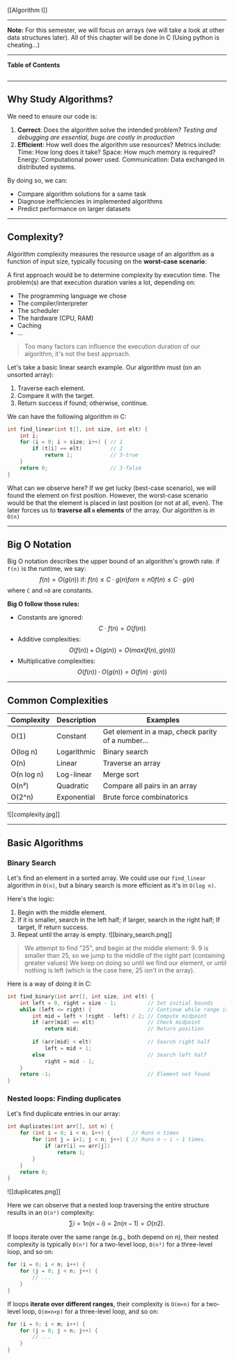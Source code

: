 [[Algorithm I]]
***
**Note:** For this semester, we will focus on arrays (we will take a look at other data structures later).
All of this chapter will be done in C (Using python is cheating...)
***
**Table of Contents**
```table-of-contents
```

***
## Why Study Algorithms?

We need to ensure our code is:
1. **Correct**: Does the algorithm solve the intended problem?
	*Testing and debugging are essential, bugs are costly in production*
2. **Efficient**: How well does the algorithm use resources?
    Metrics include:
        Time: How long does it take?
        Space: How much memory is required?
        Energy: Computational power used.
        Communication: Data exchanged in distributed systems.

By doing so, we can:
- Compare algorithm solutions for a same task
- Diagnose inefficiencies in implemented algorithms
- Predict performance on larger datasets


***
## Complexity?

Algorithm complexity measures the resource usage of an algorithm as a function of input size, typically focusing on the **worst-case scenario**:

A first approach would be to determine complexity by execution time.
The problem(s) are that execution duration varies a lot, depending on: 
- The programming language we chose
- The compiler/interpreter
- The scheduler
- The hardware (CPU, RAM)
- Caching
- ...
> Too many factors can influence the execution duration of our algorithm, it's not the best approach.

Let's take a basic linear search example. Our algorithm must (on an unsorted array):
1. Traverse each element.
2. Compare it with the target.
3. Return success if found; otherwise, continue.

We can have the following algorithm in C:
```c
int find_linear(int t[], int size, int elt) {
	int i;
	for (i = 0; i < size; i++) { // 1
		if (t[i] == elt)         // 2
			return 1;            // 3-true
	}
	return 0;                    // 3-false
}
```

What can we observe here? If we get lucky (best-case scenario), we will found the element on first position. However, the worst-case scenario would be that the element is placed in last position (or not at all, even).
The later forces us to **traverse all `n` elements** of the array. Our algorithm is in `O(n)`


***
## Big O Notation

Big O notation describes the upper bound of an algorithm's growth rate. 
if `f(n)` is the runtime, we say:
$$
f(n)=O(g(n))
\text{ if: } f(n)≤C⋅g(n) for n≥n0f(n)≤C⋅g(n)
$$
where `C` and `n0` are constants.

**Big O follow those rules:**
- Constants are ignored: 
$$C⋅f(n)=O(f(n))$$
- Additive complexities: $$O(f(n))+O(g(n))=O(max⁡(f(n),g(n)))$$
- Multiplicative complexities: $$O(f(n))⋅O(g(n))=O(f(n)⋅g(n))$$
***
## Common Complexities

| Complexity | Description | Examples                                          |
| ---------- | ----------- | ------------------------------------------------- |
| O(1)       | Constant    | Get element in a map, check parity of a number... |
| O(log n)   | Logarithmic | Binary search                                     |
| O(n)       | Linear      | Traverse an array                                 |
| O(n log n) | Log-linear  | Merge sort                                        |
| O(n²)      | Quadratic   | Compare all pairs in an array                     |
| O(2^n)     | Exponential | Brute force combinatorics                         |


![[complexity.jpg]]


***
## Basic Algorithms

### Binary Search

Let's find an element in a sorted array. We could use our `find_linear` algorithm in `O(n)`, but a binary search is more efficient as it's in `O(log n)`.

Here's the logic:
1. Begin with the middle element.
2. If it is smaller, search in the left half; if larger, search in the right half; If target, If return success.
3. Repeat until the array is empty.
![[binary_search.png]]
> We attempt to find "25", and begin at the middle element: 9.
> 9 is smaller than 25, so we jump to the middle of the right part (containing greater values)
> We keep on doing so until we find our element, or until nothing is left (which is the case here, 25 isn't in the array).

Here is a way of doing it in C:
```c
int find_binary(int arr[], int size, int elt) {
	int left = 0, right = size - 1;          // Set initial bounds
	while (left <= right) {                  // Continue while range is valid
		int mid = left + (right - left) / 2; // Compute midpoint
		if (arr[mid] == elt)                 // Check midpoint
			return mid;                      // Return position
		
		if (arr[mid] < elt)                  // Search right half
			left = mid + 1;
		else                                 // Search left half
			right = mid - 1;
	}
	return -1;                               // Element not found
}
```


### Nested loops: Finding duplicates

Let's find duplicate entries in our array:
```c
int duplicates(int arr[], int n) {
    for (int i = 0; i < n; i++) {       // Runs n times
        for (int j = i+1; j < n; j++) { // Runs n − i − 1 times.
            if (arr[i] == arr[j])
	            return 1;
        }
    }
    return 0;
}
```
![[duplicates.png]]

Here we can observe that a nested loop traversing the entire structure results in an `O(n²)` complexity:
$$
∑i=1n​(n−i)=2n(n−1)​=O(n2).
$$

If loops iterate over the same range (e.g., both depend on n), their nested complexity is typically `O(n²)` for a two-level loop, `O(n³)` for a three-level loop, and so on:
```c
for (i = 0; i < n; i++) {
	for (j = 0; j < n; j++) {
		// ...
	}
}
```

If loops **iterate over different ranges**, their complexity is `O(m×n)` for a two-level loop, `O(m×n×p)` for a three-level loop, and so on:
```c
for (i = 0; i < m; i++) {
	for (j = 0; j < n; j++) {
		// ...
	}
}
```

